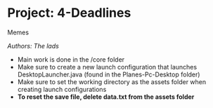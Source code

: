 # Project: 4-Deadlines
Memes

<i>Authors: The lads</i>

<ul>
  <li>Main work is done in the /core folder</li>
  <li>Make sure to create a new launch configuration that launches DesktopLauncher.java (found in the Planes-Pc-Desktop folder)</li>
  <li>Make sure to set the working directory as the assets folder when creating launch configurations</li>
  <li><b>To reset the save file, delete data.txt from the assets folder</b></li>
</ul>
